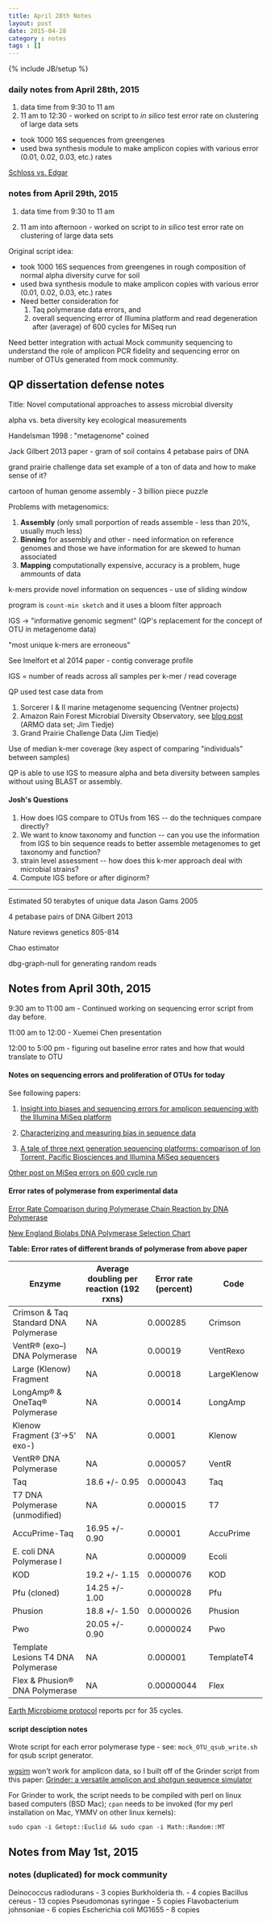 ```yaml
---
title: April 28th Notes
layout: post
date: 2015-04-28
category : notes
tags : []
---
```

{% include JB/setup %}

### daily notes from April 28th, 2015

1. data time from 9:30 to 11 am
2. 11 am to 12:30 - worked on script to *in silico* test error rate on clustering of large data sets
  * took 1000 16S sequences from greengenes
  * used bwa synthesis module to make amplicon copies with various error (0.01, 0.02, 0.03, etc.) rates

  [Schloss vs. Edgar](http://www.mothur.org/forum/viewtopic.php?f=6&t=2572)

### notes from April 29th, 2015

1. data time from 9:30 to 11 am

2. 11 am into afternoon - worked on script to *in silico* test error rate on clustering of large data sets

Original script idea:
  * took 1000 16S sequences from greengenes in rough composition of normal alpha diversity curve for soil
  * used bwa synthesis module to make amplicon copies with various error (0.01, 0.02, 0.03, etc.) rates
  * Need better consideration for
    1. Taq polymerase data errors, and
    2. overall sequencing error of Illumina platform and read degeneration after (average) of 600 cycles for MiSeq run

Need better integration with actual Mock community sequencing to understand the role of amplicon PCR fidelity and sequencing error on number of OTUs generated from mock community.

## QP dissertation defense notes

Title: Novel computational approaches to assess microbial diversity

alpha vs. beta diversity key ecological measurements

Handelsman 1998 : "metagenome" coined

Jack Gilbert 2013 paper - gram of soil contains 4 petabase pairs of DNA

grand prairie challenge data set example of a ton of data and how to make sense of it?

cartoon of human genome assembly - 3 billion piece puzzle

Problems with metagenomics:
  1. **Assembly** (only small porportion of reads assemble - less than 20%, usually much less)
  2. **Binning** for assembly and other - need information on reference genomes and those we have information for are skewed to human associated
  3. **Mapping** computationally expensive, accuracy is a problem, huge ammounts of data

k-mers provide novel information on sequences - use of sliding window

program is `count-min sketch` and it uses a bloom filter approach

IGS -> "informative genomic segment" (QP's replacement for the concept of OTU in metagenome data)

"most unique k-mers are erroneous"

See Imelfort et al 2014 paper - contig converage profile

IGS = number of reads across all samples per k-mer / read coverage

QP used test case data from
  1. Sorcerer I & II marine metagenome sequencing (Ventner projects)
  2. Amazon Rain Forest Microbial Diversity Observatory, see [blog post](http://ivory.idyll.org/blog/jgr-assembling-the-amazon.html) (ARMO data set; Jim Tiedje)
  3. Grand Prairie Challenge Data (Jim Tiedje)

Use of median k-mer coverage (key aspect of comparing "individuals" between samples)

QP is able to use IGS to measure alpha and beta diversity between samples without using BLAST or assembly.

#### Josh's Questions

1. How does IGS compare to OTUs from 16S -- do the techniques compare directly?
2. We want to know taxonomy and function -- can you use the information from IGS to bin sequence reads to better assemble metagenomes to get taxonomy and function?
3. strain level assessment -- how does this k-mer approach deal with microbial strains?
4. Compute IGS before or after diginorm?

____________________________________

Estimated 50 terabytes of unique data Jason Gams 2005

4 petabase pairs of DNA Gilbert 2013

Nature reviews genetics 805-814

Chao estimator

dbg-graph-null for generating random reads

## Notes from April 30th, 2015

9:30 am to 11:00 am - Continued working on sequencing error script from day before.

11:00 am to 12:00 - Xuemei Chen presentation

12:00 to 5:00 pm - figuring out baseline error rates and how that would translate to OTU


#### Notes on sequencing errors and proliferation of OTUs for today

See following papers:

  1. [Insight into biases and sequencing errors for amplicon sequencing with the Illumina MiSeq platform](http://nar.oxfordjournals.org/content/early/2015/01/13/nar.gku1341.full)

  2. [Characterizing and measuring bias in sequence data](http://link.springer.com/article/10.1186/gb-2013-14-5-r51)

  3. [A tale of three next generation sequencing platforms: comparison of Ion Torrent, Pacific Biosciences and Illumina MiSeq sequencers](http://www.biomedcentral.com/1471-2164/13/341)

[Other post on MiSeq errors on 600 cycle run](http://seqanswers.com/forums/showthread.php?t=40879)

#### Error rates of polymerase from experimental data

[Error Rate Comparison during Polymerase Chain Reaction by DNA Polymerase](http://www.hindawi.com/journals/mbi/2014/287430/)

[New England Biolabs DNA Polymerase Selection Chart](https://www.neb.com/tools-and-resources/selection-charts/dna-polymerase-selection-chart)

**Table: Error rates of different brands of polymerase from above paper**

| Enzyme | Average doubling per reaction (192 rxns)  | Error rate (percent) | Code |
|--------------|---------------------------|------------------------------|----------------|
| Crimson & Taq Standard DNA Polymerase | NA | 0.000285 | Crimson |
| VentR® (exo–) DNA Polymerase | NA | 0.00019 | VentRexo |
| Large (Klenow) Fragment | NA | 0.00018 | LargeKlenow |
| LongAmp® & OneTaq® Polymerase | NA | 0.00014 | LongAmp |
| Klenow Fragment (3′→5′ exo-) | NA | 0.0001 | Klenow |
| VentR® DNA Polymerase | NA | 0.000057 | VentR |
| Taq | 18.6 +/- 0.95 | 0.000043 | Taq |
| T7 DNA Polymerase (unmodified) | NA | 0.000015 | T7 |
| AccuPrime-Taq  | 16.95 +/- 0.90 | 0.00001  | AccuPrime |
| E. coli DNA Polymerase I | NA | 0.000009 | Ecoli |
| KOD | 19.2 +/- 1.15 | 0.0000076  | KOD |
| Pfu (cloned) | 14.25 +/- 1.00 | 0.0000028  | Pfu |
| Phusion | 18.8 +/- 1.50 | 0.0000026  | Phusion |
| Pwo | 20.05 +/- 0.90 | 0.0000024  | Pwo |
| Template Lesions T4 DNA Polymerase | NA | 0.000001 | TemplateT4 |
| Flex & Phusion® DNA Polymerase | NA | 0.00000044 | Flex |

[Earth Microbiome protocol](http://www.earthmicrobiome.org/emp-standard-protocols/16s/) reports pcr for 35 cycles.

#### script desciption notes

Wrote script for each error polymerase type - see: ```mock_OTU_qsub_write.sh``` for qsub script generator.

[wgsim](https://github.com/lh3/wgsim) won't work for amplicon data, so I built off of the Grinder script from this paper: [Grinder: a versatile amplicon and shotgun sequence simulator](http://nar.oxfordjournals.org/content/40/12/e94)

For Grinder to work, the script needs to be compiled with perl on linux based computers (BSD Mac); ```cpan``` needs to be invoked (for my perl installation on Mac, YMMV on other linux kernels):
```
sudo cpan -i Getopt::Euclid && sudo cpan -i Math::Random::MT
```

## Notes from May 1st, 2015

### notes (duplicated) for mock community

Deinococcus radiodurans - 3 copies
Burkholderia th. - 4 copies
Bacillus cereus - 13 copies
Pseudomonas syringae - 5 copies
Flavobacterium johnsoniae - 6 copies
Escherichia coli MG1655 - 8 copies
